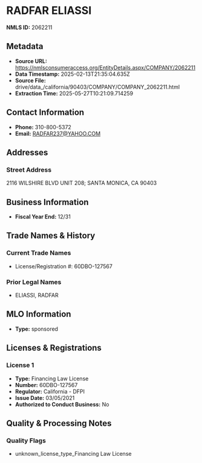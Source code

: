 # RADFAR ELIASSI

**NMLS ID:** 2062211

## Metadata
- **Source URL:** https://nmlsconsumeraccess.org/EntityDetails.aspx/COMPANY/2062211
- **Data Timestamp:** 2025-02-13T21:35:04.635Z
- **Source File:** drive/data_/california/90403/COMPANY/COMPANY_2062211.html
- **Extraction Time:** 2025-05-27T10:21:09.714259

## Contact Information
- **Phone:** 310-800-5372
- **Email:** RADFAR237@YAHOO.COM

## Addresses
### Street Address
2116 WILSHIRE BLVD UNIT 208; SANTA MONICA, CA 90403

## Business Information
- **Fiscal Year End:** 12/31

## Trade Names & History
### Current Trade Names
- License/Registration #: 60DBO-127567

### Prior Legal Names
- ELIASSI, RADFAR

## MLO Information
- **Type:** sponsored

## Licenses & Registrations

### License 1
- **Type:** Financing Law License
- **Number:** 60DBO-127567
- **Regulator:** California - DFPI
- **Issue Date:** 03/05/2021
- **Authorized to Conduct Business:** No

## Quality & Processing Notes
### Quality Flags
- unknown_license_type_Financing Law License
